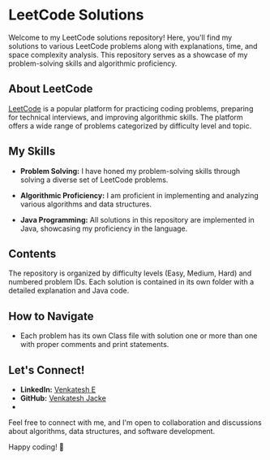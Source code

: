 # LeetCode Solutions

Welcome to my LeetCode solutions repository! Here, you'll find my solutions to various LeetCode problems along with explanations, time, and space complexity analysis. This repository serves as a showcase of my problem-solving skills and algorithmic proficiency.

## About LeetCode

[LeetCode](https://leetcode.com/) is a popular platform for practicing coding problems, preparing for technical interviews, and improving algorithmic skills. The platform offers a wide range of problems categorized by difficulty level and topic.

## My Skills

- **Problem Solving:** I have honed my problem-solving skills through solving a diverse set of LeetCode problems.
  
- **Algorithmic Proficiency:** I am proficient in implementing and analyzing various algorithms and data structures.

- **Java Programming:** All solutions in this repository are implemented in Java, showcasing my proficiency in the language.

## Contents

The repository is organized by difficulty levels (Easy, Medium, Hard) and numbered problem IDs. Each solution is contained in its own folder with a detailed explanation and Java code.


## How to Navigate

- Each problem has its own Class file with solution one or more than one  with proper comments and print statements.


## Let's Connect!


- **LinkedIn:** [Venkatesh E](https://www.linkedin.com/in/venkatesh-e-700a41204/)
- **GitHub:** [Venkatesh Jacke](https://github.com/venkatesh-jacke)
- 
Feel free to connect with me, and I'm open to collaboration and discussions about algorithms, data structures, and software development.

Happy coding! 🚀
